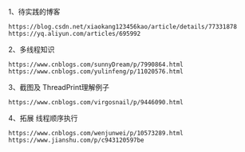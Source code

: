 1、待实践的博客

    https://blog.csdn.net/xiaokang123456kao/article/details/77331878
    https://yq.aliyun.com/articles/695992
2、多线程知识

    https://www.cnblogs.com/sunnyDream/p/7990864.html
    https://www.cnblogs.com/yulinfeng/p/11020576.html
3、截图及 ThreadPrint理解例子

    https://www.cnblogs.com/virgosnail/p/9446090.html
    
4、拓展 线程顺序执行

    https://www.cnblogs.com/wenjunwei/p/10573289.html
    https://www.jianshu.com/p/c943120597be